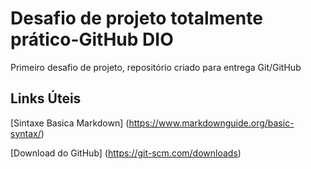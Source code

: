# Desafio de projeto totalmente prático-GitHub DIO
Primeiro desafio de projeto, repositório criado para entrega Git/GitHub

## Links Úteis
[Sintaxe Basica Markdown] (https://www.markdownguide.org/basic-syntax/)

[Download do GitHub] (https://git-scm.com/downloads)
